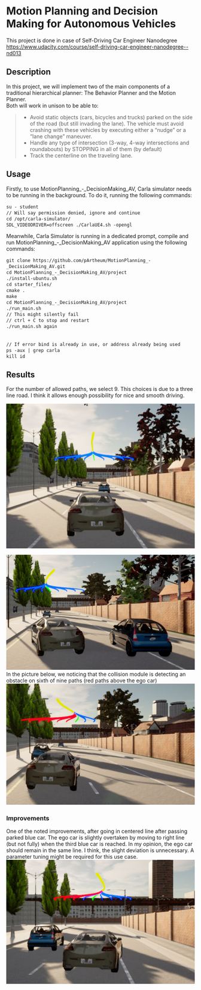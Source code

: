 # Motion Planning and Decision Making for Autonomous Vehicles

This project is done in case of Self-Driving Car Engineer Nanodegree<br/>
https://www.udacity.com/course/self-driving-car-engineer-nanodegree--nd013

## Description

In this project, we will implement two of the main components of a traditional hierarchical planner: The Behavior Planner and the Motion Planner. <br>
Both will work in unison to be able to:

>- Avoid static objects (cars, bicycles and trucks) parked on the side of the road (but still invading the lane). The vehicle must avoid crashing with these vehicles by executing either a “nudge” or a “lane change” maneuver.
>- Handle any type of intersection (3-way, 4-way intersections and roundabouts) by STOPPING in all of them (by default)
>- Track the centerline on the traveling lane.

## Usage

Firstly, to use MotionPlanning_-_DecisionMaking_AV, Carla simulator needs to be running in the background. To do it, running the following commands:

```
su - student
// Will say permission denied, ignore and continue 
cd /opt/carla-simulator/
SDL_VIDEODRIVER=offscreen ./CarlaUE4.sh -opengl
```

Meanwhile, Carla Simulator is running in a dedicated prompt, compile and run MotionPlanning_-_DecisionMaking_AV application using the following commands:

```
git clone https://github.com/pArtheum/MotionPlanning_-_DecisionMaking_AV.git
cd MotionPlanning_-_DecisionMaking_AV/project
./install-ubuntu.sh
cd starter_files/
cmake .
make
cd MotionPlanning_-_DecisionMaking_AV/project
./run_main.sh
// This might silently fail 
// ctrl + C to stop and restart
./run_main.sh again


// If error bind is already in use, or address already being used
ps -aux | grep carla
kill id
```

## Results

For the number of allowed paths, we select 9. This choices is due to a three line road. I think it allows enough possibility for nice and smooth driving.

![Alt text](images/starting_point.png "Starting Position Carla")

![Alt text](images/overtake_left.png "Starting Position Carla")
In the picture below, we noticing that the collision module is detecting an obstacle on sixth of nine paths (red paths above the ego car)
![Alt text](images/collision_avoidance.png "Starting Position Carla")

### Improvements

One of the noted improvements, after going in centered line after passing parked blue car. The ego car is slightly overtaken by moving to right line (but not fully) when the third blue car is reached. In my opinion, the ego car should remain in the same line. I think, the slight deviation is unnecessary. A parameter tuning might be required for this use case.
![Alt text](images/overtake_right.png "Starting Position Carla")


